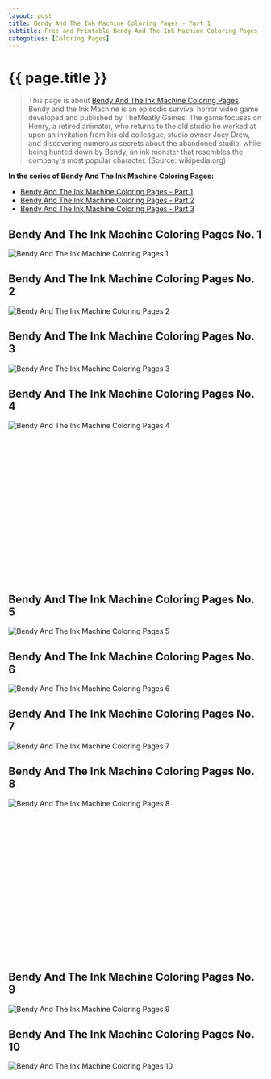 ```yaml
---
layout: post
title: Bendy And The Ink Machine Coloring Pages - Part 1
subtitle: Free and Printable Bendy And The Ink Machine Coloring Pages - Part 1
categoties: [Coloring Pages]
---
```

{{ page.title }}
================
> This page is about [Bendy And The Ink Machine Coloring Pages](https://hoanghabelle.github.io/). Bendy and the Ink Machine is an episodic survival horror video game developed and published by TheMeatly Games. The game focuses on Henry, a retired animator, who returns to the old studio he worked at upon an invitation from his old colleague, studio owner Joey Drew, and discovering numerous secrets about the abandoned studio, while being hunted down by Bendy, an ink monster that resembles the company's most popular character. (Source: wikipedia.org)

**In the series of Bendy And The Ink Machine Coloring Pages:**

* [Bendy And The Ink Machine Coloring Pages - Part 1](https://hoanghabelle.github.io/2017/11/15/Bendy-And-The-Ink-Machine-Coloring-Pages-part-1.html)
* [Bendy And The Ink Machine Coloring Pages - Part 2](https://hoanghabelle.github.io/2017/11/15/Bendy-And-The-Ink-Machine-Coloring-Pages-part-2.html)
* [Bendy And The Ink Machine Coloring Pages - Part 3](https://hoanghabelle.github.io/2017/11/15/Bendy-And-The-Ink-Machine-Coloring-Pages-part-3.html)
## Bendy And The Ink Machine Coloring Pages No. 1
![Bendy And The Ink Machine Coloring Pages 1](https://hoanghabelle.github.io/img1/Bendy-And-The-Ink-Machine-Coloring-Pages%20(1).jpg "Bendy And The Ink Machine Coloring Pages 1")

## Bendy And The Ink Machine Coloring Pages No. 2
![Bendy And The Ink Machine Coloring Pages 2](https://hoanghabelle.github.io/img1/Bendy-And-The-Ink-Machine-Coloring-Pages%20(2).jpg "Bendy And The Ink Machine Coloring Pages 2")

## Bendy And The Ink Machine Coloring Pages No. 3
![Bendy And The Ink Machine Coloring Pages 3](https://hoanghabelle.github.io/img1/Bendy-And-The-Ink-Machine-Coloring-Pages%20(3).jpg "Bendy And The Ink Machine Coloring Pages 3")

## Bendy And The Ink Machine Coloring Pages No. 4
![Bendy And The Ink Machine Coloring Pages 4](https://hoanghabelle.github.io/img1/Bendy-And-The-Ink-Machine-Coloring-Pages%20(4).jpg "Bendy And The Ink Machine Coloring Pages 4")

<script async src="//pagead2.googlesyndication.com/pagead/js/adsbygoogle.js"></script><!-- Texxtonly --><ins class="adsbygoogle" style="display:inline-block;width:336px;height:280px" data-ad-client="ca-pub-6753140515841889" data-ad-slot="3207852233"></ins><script>(adsbygoogle = window.adsbygoogle || []).push({}); </script>

## Bendy And The Ink Machine Coloring Pages No. 5
![Bendy And The Ink Machine Coloring Pages 5](https://hoanghabelle.github.io/img1/Bendy-And-The-Ink-Machine-Coloring-Pages%20(5).jpg "Bendy And The Ink Machine Coloring Pages 5")

## Bendy And The Ink Machine Coloring Pages No. 6
![Bendy And The Ink Machine Coloring Pages 6](https://hoanghabelle.github.io/img1/Bendy-And-The-Ink-Machine-Coloring-Pages%20(6).jpg "Bendy And The Ink Machine Coloring Pages 6")

## Bendy And The Ink Machine Coloring Pages No. 7
![Bendy And The Ink Machine Coloring Pages 7](https://hoanghabelle.github.io/img1/Bendy-And-The-Ink-Machine-Coloring-Pages%20(7).jpg "Bendy And The Ink Machine Coloring Pages 7")

## Bendy And The Ink Machine Coloring Pages No. 8
![Bendy And The Ink Machine Coloring Pages 8](https://hoanghabelle.github.io/img1/Bendy-And-The-Ink-Machine-Coloring-Pages%20(8).jpg "Bendy And The Ink Machine Coloring Pages 8")

<script async src="//pagead2.googlesyndication.com/pagead/js/adsbygoogle.js"></script><!-- Texxtonly --><ins class="adsbygoogle" style="display:inline-block;width:336px;height:280px" data-ad-client="ca-pub-6753140515841889" data-ad-slot="3207852233"></ins><script>(adsbygoogle = window.adsbygoogle || []).push({}); </script>

## Bendy And The Ink Machine Coloring Pages No. 9
![Bendy And The Ink Machine Coloring Pages 9](https://hoanghabelle.github.io/img1/Bendy-And-The-Ink-Machine-Coloring-Pages%20(9).jpg "Bendy And The Ink Machine Coloring Pages 9")

## Bendy And The Ink Machine Coloring Pages No. 10
![Bendy And The Ink Machine Coloring Pages 10](https://hoanghabelle.github.io/img1/Bendy-And-The-Ink-Machine-Coloring-Pages%20(10).jpg "Bendy And The Ink Machine Coloring Pages 10")

